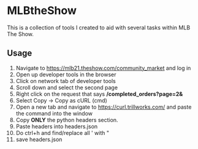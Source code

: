 # MLBtheShow
This is a collection of tools I created to aid with several tasks within MLB The Show.

## Usage
1. Navigate to https://mlb21.theshow.com/community_market and log in
2. Open up developer tools in the browser
3. Click on network tab of developer tools
4. Scroll down and select the second page
5. Right click on the request that says **/completed_orders?page=2&**
6. Select Copy -> Copy as cURL (cmd)
7. Open a new tab and navigate to https://curl.trillworks.com/ and paste the command into the window
8. Copy **ONLY** the python headers section. 
9. Paste headers into headers.json
10. Do ctrl+h and find/replace all ' with "
11. save headers.json
